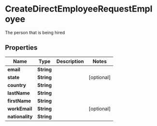 

# CreateDirectEmployeeRequestEmployee

The person that is being hired

## Properties

| Name | Type | Description | Notes |
|------------ | ------------- | ------------- | -------------|
|**email** | **String** |  |  |
|**state** | **String** |  |  [optional] |
|**country** | **String** |  |  |
|**lastName** | **String** |  |  |
|**firstName** | **String** |  |  |
|**workEmail** | **String** |  |  [optional] |
|**nationality** | **String** |  |  |



